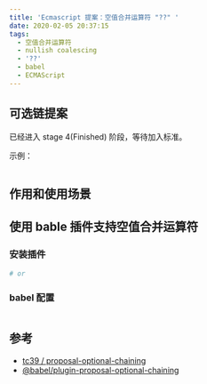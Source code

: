 ```yaml
---
title: 'Ecmascript 提案：空值合并运算符 "??" '
date: 2020-02-05 20:37:15
tags: 
  - 空值合并运算符
  - nullish coalescing
  - '??'
  - babel
  - ECMAScript
---
```


## 可选链提案

已经进入 stage 4(Finished) 阶段，等待加入标准。


示例：
```javascript
```

## 作用和使用场景

## 使用 bable 插件支持空值合并运算符

### 安装插件
```bash
# or
```

### babel 配置
```json
```



## 参考
- [tc39 / proposal-optional-chaining](https://github.com/tc39/proposal-optional-chaining)
- [@babel/plugin-proposal-optional-chaining](https://babeljs.io/docs/en/babel-plugin-proposal-optional-chaining)